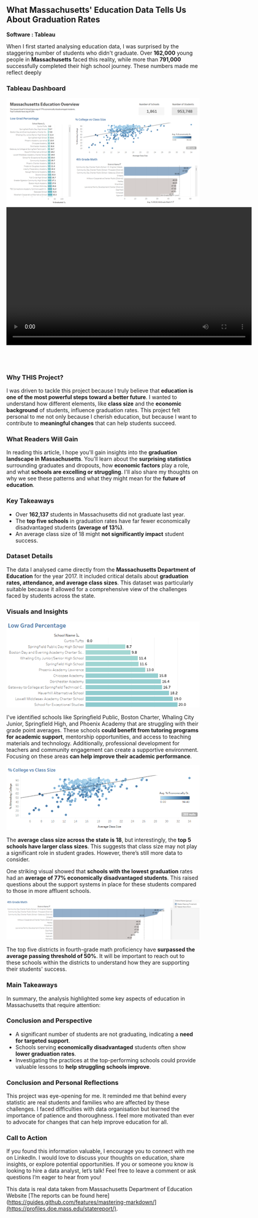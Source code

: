 ## What Massachusetts' Education Data Tells Us About Graduation Rates

**Software : Tableau**

When I first started analysing education data, I was surprised by the staggering number of students who didn't graduate. Over **162,000** young people in **Massachusetts** faced this reality, while more than **791,000** successfully completed their high school journey. These numbers made me reflect deeply

### Tableau Dashboard

<img src="images/Tableau dahboard.png"/>

<video width="640" height="360" controls>
  <source src="Untitled video 1.mp4">
  Your browser does not support the video tag.
</video>

<br><br>

### Why THIS Project?

I was driven to tackle this project because I truly believe that **education is one of the most powerful steps toward a better future**. I wanted to understand how different elements, like **class size** and the **economic background** of students, influence graduation rates. This project felt personal to me not only because I cherish education, but because I want to contribute to **meaningful changes** that can help students succeed.


### What Readers Will Gain

In reading this article, I hope you'll gain insights into the **graduation landscape in Massachusetts**. You’ll learn about the **surprising statistics** surrounding graduates and dropouts, how **economic factors** play a role, and what **schools are excelling or struggling**. I'll also share my thoughts on why we see these patterns and what they might mean for the **future of education**.


### Key Takeaways

- Over **162,137** students in Massachusetts did not graduate last year.
- The **top five schools** in graduation rates have far fewer economically disadvantaged students **(average of 13%)**.
- An average class size of 18 might **not significantly impact** student success.


### Dataset Details

The data I analysed came directly from the **Massachusetts Department of Education** for the year 2017. It included critical details about **graduation rates, attendance, and average class sizes**. This dataset was particularly suitable because it allowed for a comprehensive view of the challenges faced by students across the state.

### Visuals and Insights

<img src="images/bar chart.png"/>

I've identified schools like Springfield Public, Boston Charter, Whaling City Junior, Springfield High, and Phoenix Academy that are struggling with their grade point averages. These schools **could benefit from tutoring programs for academic support**, mentorship opportunities, and access to teaching materials and technology. Additionally, professional development for teachers and community engagement can create a supportive environment. Focusing on these areas **can help improve their academic performance**.

<img src="images/scatter plot.png"/>

The **average class size across the state is 18**, but interestingly, the **top 5 schools have larger class sizes**. This suggests that class size may not play a significant role in student grades. However, there’s still more data to consider.

One striking visual showed that **schools with the lowest graduation** rates had an **average of 77% economically disadvantaged students**. This raised questions about the support systems in place for these students compared to those in more affluent schools.

<img src="images/area chart.png"/>

The top five districts in fourth-grade math proficiency have **surpassed the average passing threshold of 50%**. It will be important to reach out to these schools within the districts to understand how they are supporting their students' success.

### Main Takeaways

In summary, the analysis highlighted some key aspects of education in Massachusetts that require attention:

### Conclusion and Perspective

- A significant number of students are not graduating, indicating a **need for targeted support**.
- Schools serving **economically disadvantaged** students often show **lower graduation rates**.
- Investigating the practices at the top-performing schools could provide valuable lessons to **help struggling schools improve**.


### Conclusion and Personal Reflections

This project was eye-opening for me. It reminded me that behind every statistic are real students and families who are affected by these challenges. I faced difficulties with data organisation but learned the importance of patience and thoroughness. I feel more motivated than ever to advocate for changes that can help improve education for all.


### Call to Action

If you found this information valuable, I encourage you to connect with me on LinkedIn. I would love to discuss your thoughts on education, share insights, or explore potential opportunities. If you or someone you know is looking to hire a data analyst, let’s talk! Feel free to leave a comment or ask questions I’m eager to hear from you!


This data is real data taken from Massachusetts Department of Education Website [The reports can be found here](https://guides.github.com/features/mastering-markdown/](https://profiles.doe.mass.edu/statereport/).
